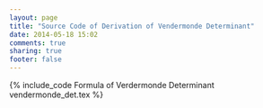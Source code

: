 ```yaml
---
layout: page
title: "Source Code of Derivation of Vendermonde Determinant"
date: 2014-05-18 15:02
comments: true
sharing: true
footer: false
---
```


{% include_code Formula of Verdermonde Determinant vendermonde_det.tex %}
